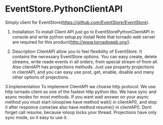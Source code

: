 EventStore.PythonClientAPI
==========================
Simply client for EventStore(https://github.com/EventStore/EventStore).

1. Installation 
To install Client API just go to EventStorePythonClientAPI in console and write python setup.py install
Note that tornado web server are required for this product(http://www.tornadoweb.org/).

2. Description 
ClientAPI allow you to feel flexibility of EventStore. It contains the necessary EventStore options. 
You can easy create, delete streams, write reade events in all orders, from special stream of from all.
Also clientAPI has progections methods. Just use property projections in clientAPI, and you can easy use
post, get, enable, disable and many other options of projections.

3.Implementation
To implement ClientAPI we choese http protocol. We use http tornado client as one of the fastest 
http python libs. We have sync and async modes for most methods. If you want wait answer on your async method
you must start ioloop(we have method wait() in clientAPI), and stop it after responce come(we also have 
method resume() in clientAPI). Dont forget call resume, because ioloop locks your thread. Projections have only
sync mode, so it easy to use it.
